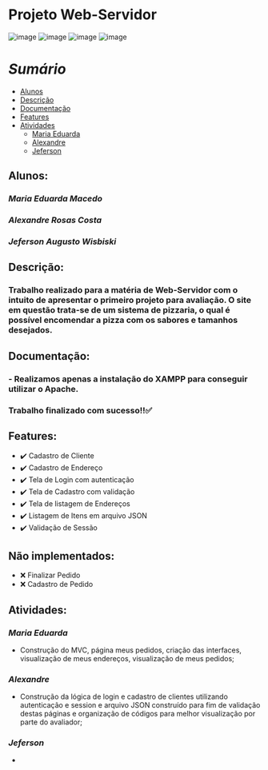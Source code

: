 # **Projeto Web-Servidor**
![image](https://img.shields.io/badge/PHP-777BB4?style=for-the-badge&logo=php&logoColor=white) ![image](https://img.shields.io/badge/JavaScript-F7DF1E?style=for-the-badge&logo=javascript&logoColor=black) ![image](https://img.shields.io/badge/CSS-239120?&style=for-the-badge&logo=css3&logoColor=white) ![image](https://img.shields.io/badge/HTML-239120?style=for-the-badge&logo=html5&logoColor=white)


*Sumário*
=================
<!--ts-->
   * [Alunos](#alunos)
   * [Descrição](#descrição)
   * [Documentação](#documentação)
   * [Features](#features)
   * [Atividades](#atividades)
      * [Maria Eduarda](#maria-eduarda)
      * [Alexandre](#alexandre)
      * [Jeferson](#jeferson)
<!--te-->

## Alunos:
### *Maria Eduarda Macedo*
### *Alexandre Rosas Costa*
### *Jeferson Augusto Wisbiski*  


## Descrição:
### Trabalho realizado para a matéria de Web-Servidor com o intuito de apresentar o primeiro projeto para avaliação. O site em questão trata-se de um sistema de pizzaria, o qual é possível encomendar a pizza com os sabores e tamanhos desejados. 



## Documentação:
### - Realizamos apenas a instalação do XAMPP para conseguir utilizar o Apache.

### Trabalho finalizado com sucesso!!:white_check_mark:

## Features:

- :heavy_check_mark: Cadastro de Cliente
- :heavy_check_mark: Cadastro de Endereço
- :heavy_check_mark: Tela de Login com autenticação
- :heavy_check_mark: Tela de Cadastro com validação
- :heavy_check_mark: Tela de listagem de Endereços 
- :heavy_check_mark: Listagem de Itens em arquivo JSON
- :heavy_check_mark: Validação de Sessão

## Não implementados:
- :x: Finalizar Pedido
- :x: Cadastro de Pedido

## Atividades:

### *Maria Eduarda*
- Construção do MVC, página meus pedidos, criação das interfaces, visualização de meus endereços, visualização de meus pedidos;

### *Alexandre*
- Construção da lógica de login e cadastro de clientes utilizando autenticação e session e arquivo JSON construído para fim de validação destas páginas e organização de códigos para melhor visualização por parte do avaliador;

### *Jeferson* 
- 
